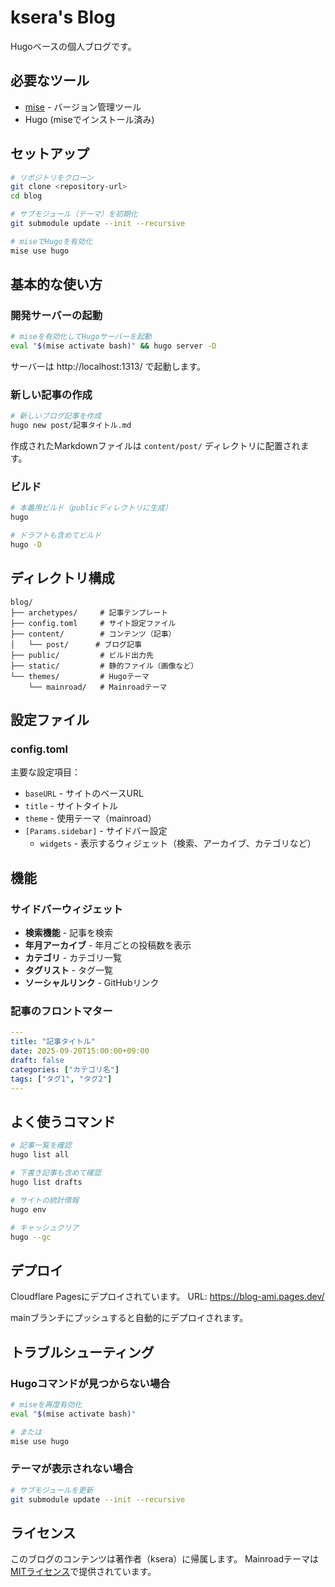 # ksera's Blog

Hugoベースの個人ブログです。

## 必要なツール

- [mise](https://mise.jdx.dev/) - バージョン管理ツール
- Hugo (miseでインストール済み)

## セットアップ

```bash
# リポジトリをクローン
git clone <repository-url>
cd blog

# サブモジュール（テーマ）を初期化
git submodule update --init --recursive

# miseでHugoを有効化
mise use hugo
```

## 基本的な使い方

### 開発サーバーの起動

```bash
# miseを有効化してHugoサーバーを起動
eval "$(mise activate bash)" && hugo server -D
```

サーバーは http://localhost:1313/ で起動します。

### 新しい記事の作成

```bash
# 新しいブログ記事を作成
hugo new post/記事タイトル.md
```

作成されたMarkdownファイルは `content/post/` ディレクトリに配置されます。

### ビルド

```bash
# 本番用ビルド（publicディレクトリに生成）
hugo

# ドラフトも含めてビルド
hugo -D
```

## ディレクトリ構成

```
blog/
├── archetypes/     # 記事テンプレート
├── config.toml     # サイト設定ファイル
├── content/        # コンテンツ（記事）
│   └── post/      # ブログ記事
├── public/         # ビルド出力先
├── static/         # 静的ファイル（画像など）
└── themes/         # Hugoテーマ
    └── mainroad/   # Mainroadテーマ
```

## 設定ファイル

### config.toml

主要な設定項目：

- `baseURL` - サイトのベースURL
- `title` - サイトタイトル
- `theme` - 使用テーマ（mainroad）
- `[Params.sidebar]` - サイドバー設定
  - `widgets` - 表示するウィジェット（検索、アーカイブ、カテゴリなど）

## 機能

### サイドバーウィジェット

- **検索機能** - 記事を検索
- **年月アーカイブ** - 年月ごとの投稿数を表示
- **カテゴリ** - カテゴリ一覧
- **タグリスト** - タグ一覧
- **ソーシャルリンク** - GitHubリンク

### 記事のフロントマター

```yaml
---
title: "記事タイトル"
date: 2025-09-20T15:00:00+09:00
draft: false
categories: ["カテゴリ名"]
tags: ["タグ1", "タグ2"]
---
```

## よく使うコマンド

```bash
# 記事一覧を確認
hugo list all

# 下書き記事も含めて確認
hugo list drafts

# サイトの統計情報
hugo env

# キャッシュクリア
hugo --gc
```

## デプロイ

Cloudflare Pagesにデプロイされています。
URL: https://blog-ami.pages.dev/

mainブランチにプッシュすると自動的にデプロイされます。

## トラブルシューティング

### Hugoコマンドが見つからない場合

```bash
# miseを再度有効化
eval "$(mise activate bash)"

# または
mise use hugo
```

### テーマが表示されない場合

```bash
# サブモジュールを更新
git submodule update --init --recursive
```

## ライセンス

このブログのコンテンツは著作者（ksera）に帰属します。
Mainroadテーマは[MITライセンス](https://github.com/vimux/mainroad/blob/master/LICENSE.md)で提供されています。